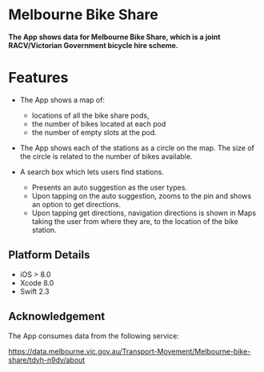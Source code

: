 Melbourne Bike Share
====================

**The App shows data for Melbourne Bike Share, which is a joint RACV/Victorian Government bicycle hire scheme.** 

Features
=======

* The App shows a map of:
    - locations of all the bike share pods,
    - the number of bikes located at each pod
    - the number of empty slots at the pod.

* The App shows each of the stations as a circle on the map. The size of the circle is related to the number of bikes available.

* A search box which lets users find stations.
    - Presents an auto suggestion as the user types.
    - Upon tapping on the auto suggestion, zooms to the pin and shows an option to get directions.
    - Upon tapping get directions, navigation directions is shown in Maps taking the user from where they are, to the location of the bike station.

## Platform Details 

* iOS > 8.0
* Xcode 8.0
* Swift 2.3

## Acknowledgement

The App consumes data from the following service:

https://data.melbourne.vic.gov.au/Transport-Movement/Melbourne-bike-share/tdvh-n9dv/about
